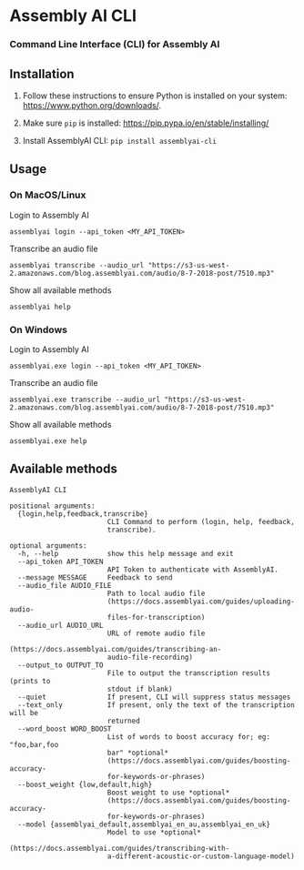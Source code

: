 # Assembly AI CLI

### Command Line Interface (CLI) for Assembly AI

## Installation

1. Follow these instructions to ensure Python is installed on your system: https://www.python.org/downloads/.

2. Make sure `pip` is installed: https://pip.pypa.io/en/stable/installing/

3. Install AssemblyAI CLI: `pip install assemblyai-cli`

## Usage 

### On MacOS/Linux

Login to Assembly AI

```shell
assemblyai login --api_token <MY_API_TOKEN>
```

Transcribe an audio file

```shell
assemblyai transcribe --audio_url "https://s3-us-west-2.amazonaws.com/blog.assemblyai.com/audio/8-7-2018-post/7510.mp3"
```

Show all available methods

```shell
assemblyai help
```

### On Windows

Login to Assembly AI

```shell
assemblyai.exe login --api_token <MY_API_TOKEN>
```

Transcribe an audio file

```shell
assemblyai.exe transcribe --audio_url "https://s3-us-west-2.amazonaws.com/blog.assemblyai.com/audio/8-7-2018-post/7510.mp3"
```

Show all available methods

```shell
assemblyai.exe help
```

## Available methods

```shell
AssemblyAI CLI

positional arguments:
  {login,help,feedback,transcribe}
                        CLI Command to perform (login, help, feedback,
                        transcribe).

optional arguments:
  -h, --help            show this help message and exit
  --api_token API_TOKEN
                        API Token to authenticate with AssemblyAI.
  --message MESSAGE     Feedback to send
  --audio_file AUDIO_FILE
                        Path to local audio file
                        (https://docs.assemblyai.com/guides/uploading-audio-
                        files-for-transcription)
  --audio_url AUDIO_URL
                        URL of remote audio file
                        (https://docs.assemblyai.com/guides/transcribing-an-
                        audio-file-recording)
  --output_to OUTPUT_TO
                        File to output the transcription results (prints to
                        stdout if blank)
  --quiet               If present, CLI will suppress status messages
  --text_only           If present, only the text of the transcription will be
                        returned
  --word_boost WORD_BOOST
                        List of words to boost accuracy for; eg: "foo,bar,foo
                        bar" *optional*
                        (https://docs.assemblyai.com/guides/boosting-accuracy-
                        for-keywords-or-phrases)
  --boost_weight {low,default,high}
                        Boost weight to use *optional*
                        (https://docs.assemblyai.com/guides/boosting-accuracy-
                        for-keywords-or-phrases)
  --model {assemblyai_default,assemblyai_en_au,assemblyai_en_uk}
                        Model to use *optional*
                        (https://docs.assemblyai.com/guides/transcribing-with-
                        a-different-acoustic-or-custom-language-model)
```